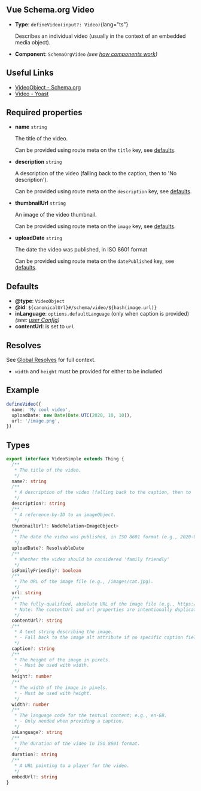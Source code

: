 ## Vue Schema.org Video

- **Type**: `defineVideo(input?: Video)`{lang="ts"}

  Describes an individual video (usually in the context of an embedded media object).

- **Component**: `SchemaOrgVideo` _(see [how components work](/guide/guides/components))_


## Useful Links

- [VideoObject - Schema.org](https://schema.org/VideoObject)
- [Video - Yoast](https://developer.yoast.com/features/schema/pieces/video)

## Required properties

- **name** `string`

  The title of the video.

  Can be provided using route meta on the `title` key, see [defaults](#defaults).

- **description** `string`

  A description of the video (falling back to the caption, then to 'No description').

  Can be provided using route meta on the `description` key, see [defaults](#defaults).

- **thumbnailUrl** `string`

  An image of the video thumbnail.

  Can be provided using route meta on the `image` key, see [defaults](#defaults).

- **uploadDate** `string`

  The date the video was published, in ISO 8601 format

  Can be provided using route meta on the `datePublished` key, see [defaults](#defaults).

## Defaults

- **@type**: `VideoObject`
- **@id**: `${canonicalUrl}#/schema/video/${hash(image.url)}`
- **inLanguage**: `options.defaultLanguage` (only when caption is provided) _(see: [user Config](/guide/guides/user-config))_
- **contentUrl**: is set to `url`


## Resolves

See [Global Resolves](/guide/how-it-works.html#global-resolves) for full context.

- `width` and `height` must be provided for either to be included

## Example

```ts
defineVideo({
  name: 'My cool video',
  uploadDate: new Date(Date.UTC(2020, 10, 10)),
  url: '/image.png',
})
```


## Types

```ts
export interface VideoSimple extends Thing {
  /**
   * The title of the video.
   */
  name?: string
  /**
   * A description of the video (falling back to the caption, then to 'No description').
   */
  description?: string
  /**
   * A reference-by-ID to an imageObject.
   */
  thumbnailUrl?: NodeRelation<ImageObject>
  /**
   * The date the video was published, in ISO 8601 format (e.g., 2020-01-20).
   */
  uploadDate?: ResolvableDate
  /**
   * Whether the video should be considered 'family friendly'
   */
  isFamilyFriendly?: boolean
  /**
   * The URL of the image file (e.g., /images/cat.jpg).
   */
  url: string
  /**
   * The fully-qualified, absolute URL of the image file (e.g., https://www.example.com/images/cat.jpg).
   * Note: The contentUrl and url properties are intentionally duplicated.
   */
  contentUrl?: string
  /**
   * A text string describing the image.
   * - Fall back to the image alt attribute if no specific caption field exists or is defined.
   */
  caption?: string
  /**
   * The height of the image in pixels.
   * - Must be used with width.
   */
  height?: number
  /**
   * The width of the image in pixels.
   * - Must be used with height.
   */
  width?: number
  /**
   * The language code for the textual content; e.g., en-GB.
   * - Only needed when providing a caption.
   */
  inLanguage?: string
  /**
   * The duration of the video in ISO 8601 format.
   */
  duration?: string
  /**
   * A URL pointing to a player for the video.
   */
  embedUrl?: string
}
```
